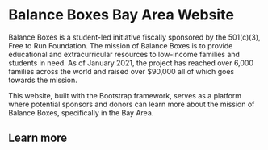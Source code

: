 # Balance Boxes Bay Area Website

Balance Boxes is a student-led initiative fiscally sponsored by the 501(c)(3), Free to Run Foundation. The mission of Balance Boxes is to provide educational and extracurricular resources to low-income families and students in need. As of January 2021, the project has reached over 6,000 families across the world and raised over $90,000 all of which goes towards the mission.

This website, built with the Bootstrap framework, serves as a platform where potential sponsors and donors can learn more about the mission of Balance Boxes, specifically in the Bay Area. 

## Learn more
